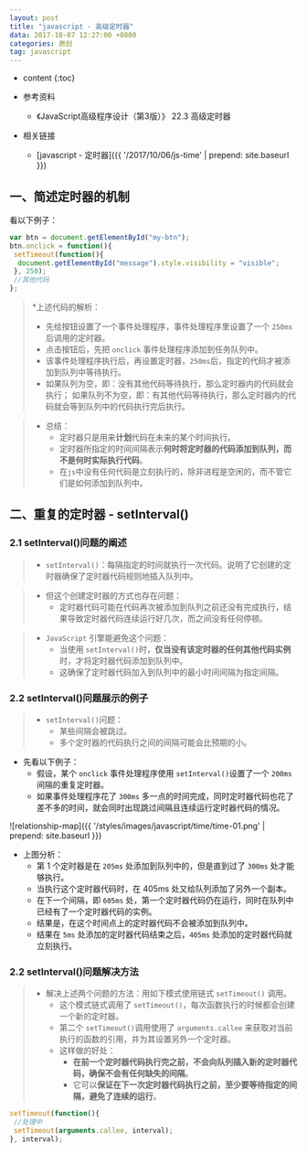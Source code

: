 ```yaml
---
layout: post
title: "javascript - 高级定时器"
data: 2017-10-07 12:27:00 +0800
categories: 原创
tag: javascript
---
```

* content
{:toc}

* 参考资料
    + 《JavaScript高级程序设计（第3版）》 22.3 高级定时器

* 相关链接
    + [javascript - 定时器]({{ '/2017/10/06/js-time' | prepend: site.baseurl }})

<!-- more -->

## 一、简述定时器的机制

看以下例子：

```js
var btn = document.getElementById("my-btn");
btn.onclick = function(){
 setTimeout(function(){
  document.getElementById("message").style.visibility = "visible";
 }, 250);
 //其他代码
}; 
```

> *上述代码的解析：
>   * 先给按钮设置了一个事件处理程序，事件处理程序里设置了一个 `250ms` 后调用的定时器。
>   * 点击按钮后，先把 `onclick` 事件处理程序添加到任务队列中。
>   * 该事件处理程序执行后，再设置定时器，`250ms`后，指定的代码才被添加到队列中等待执行。
>   * 如果队列为空，即：没有其他代码等待执行，那么定时器内的代码就会执行；
     如果队列不为空，即：有其他代码等待执行，那么定时器内的代码就会等到队列中的代码执行完后执行。

> * 总结：
>   * 定时器只是用来**计划**代码在未来的某个时间执行。
>   * 定时器所指定的时间间隔表示**何时将定时器的代码添加到队列，而不是何时实际执行代码**。
>   * 在`js`中没有任何代码是立刻执行的，除非进程是空闲的，而不管它们是如何添加到队列中。

## 二、重复的定时器 - setInterval()

### 2.1 setInterval()问题的阐述

> * `setInterval()`：每隔指定的时间就执行一次代码。说明了它创建的定时器确保了定时器代码规则地插入队列中。

> * 但这个创建定时器的方式也存在问题：
>    * 定时器代码可能在代码再次被添加到队列之前还没有完成执行，结果导致定时器代码连续运行好几次，而之间没有任何停顿。
    
> * `JavaScript` 引擎能避免这个问题：
>    * 当使用 `setInterval()`时，**仅当没有该定时器的任何其他代码实例**时，才将定时器代码添加到队列中。
>    * 这确保了定时器代码加入到队列中的最小时间间隔为指定间隔。

### 2.2 setInterval()问题展示的例子

> * `setInterval()`问题：
>    * 某些间隔会被跳过。
>    * 多个定时器的代码执行之间的间隔可能会比预期的小。

* 先看以下例子：
    * 假设，某个 `onclick` 事件处理程序使用 `setInterval()`设置了一个 `200ms` 间隔的重复定时器。
    * 如果事件处理程序花了 `300ms` 多一点的时间完成，同时定时器代码也花了差不多的时间，就会同时出现跳过间隔且连续运行定时器代码的情况。

![relationship-map]({{ '/styles/images/javascript/time/time-01.png' | prepend: site.baseurl }})

* 上图分析：
    * 第 1 个定时器是在 `205ms` 处添加到队列中的，但是直到过了 `300ms` 处才能够执行。
    * 当执行这个定时器代码时，在 405ms 处又给队列添加了另外一个副本。
    * 在下一个间隔，即 `605ms` 处，第一个定时器代码仍在运行，同时在队列中已经有了一个定时器代码的实例。
    * 结果是，在这个时间点上的定时器代码不会被添加到队列中。
    * 结果在 `5ms` 处添加的定时器代码结束之后，`405ms` 处添加的定时器代码就立刻执行。

### 2.2 setInterval()问题解决方法

> * 解决上述两个问题的方法：用如下模式使用链式 `setTimeout()` 调用。
>    * 这个模式链式调用了 `setTimeout()`，每次函数执行的时候都会创建一个新的定时器。
>    * 第二个 `setTimeout()`调用使用了 `arguments.callee` 来获取对当前执行的函数的引用，并为其设置另外一个定时器。
>    * 这样做的好处：
>        * **在前一个定时器代码执行完之前，不会向队列插入新的定时器代码，确保不会有任何缺失的间隔**。
>        * 它可以**保证在下一次定时器代码执行之前，至少要等待指定的间隔，避免了连续的运行**。

```js
setTimeout(function(){
 //处理中
 setTimeout(arguments.callee, interval);
}, interval); 
```


